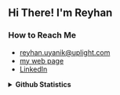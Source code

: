 ## Hi There! I'm Reyhan 
<!-- 
B.S. Computer Science [Bilkent University](https://w3.bilkent.edu.tr/bilkent/) 🎓 <br/>
Associate Software Engineer at [Uplight](https://uplight.com/) 👩🏻‍💻 <br/>

## Programming Languages & Technologies
   <img align="right" height="150px" src= "https://github-readme-stats.vercel.app/api/top-langs/?username=reyhan-1&&layout=compact&langs_count=6show_icons=true&theme=nightowl"/> 

<img src = 'https://github.com/MarikIshtar007/MarikIshtar007/blob/master/images/cpp.svg' width='30'/> <img src = 'https://github.com/MarikIshtar007/MarikIshtar007/blob/master/images/python2.png' height='30'/>  <img src = 'https://github.com/MarikIshtar007/MarikIshtar007/blob/master/images/html.svg' width='30'/> <img src = 'https://github.com/MarikIshtar007/MarikIshtar007/blob/master/images/css.svg' width='30'/> <img src = 'https://github.com/MarikIshtar007/MarikIshtar007/blob/master/images/js.svg' width='30'/>
 
<img src = 'https://github.com/MarikIshtar007/MarikIshtar007/blob/master/images/pycharm.svg' width='30'/> <img src = 'https://github.com/MarikIshtar007/MarikIshtar007/blob/master/images/git.svg' width='30'/> <img src = 'https://github.com/MarikIshtar007/MarikIshtar007/blob/master/images/nodejs.svg' width='33'/> <img src = 'https://github.com/MarikIshtar007/MarikIshtar007/blob/master/images/react.svg' width='33'/>
-->
### How to Reach Me 
- reyhan.uyanik@uplight.com
- [my web page](http://reyhan-1.github.io/) 
- [LinkedIn](https://www.linkedin.com/in/reyhan-uyanik)

<details>
   
<img src= "https://github-readme-stats.vercel.app/api/top-langs/?username=reyhan-1&&layout=compact&langs_count=6show_icons=true&theme=nightowl"/> 
  <summary><b> Github Statistics</b></summary>
<img  src="https://github-readme-streak-stats.herokuapp.com/?user=reyhan-1&hide_border=false&theme=nightowl"/>

   


   


